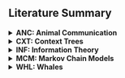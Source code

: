 ## Literature Summary



<details>
  <summary>
    <strong>ANC: Animal Communication</strong>
  </summary>
  <dl>
    <dt>Kershenbaum 2016: Acoustic sequences in non-human animals: a tutorial review and prospectus</dt>
    <dd>Some summary along with a set of points on why this paper is relevant (to be done still).</dd>
    <dt>Sainburg 2021: Toward a Computational Neuroethology of Vocal Communication: From Bioacoustics to Neurophysiology, Emerging Tools and Future Directions</dt>
    <dd>Some summary along with a set of points on why this paper is relevant (to be done still).</dd>
  </dl> 
</details>



<details>
  <summary>
    <strong>CXT: Context Trees</strong>
  </summary>
  <dl>
    <dt>Gustafsson 2021: Fast parallel construction of variable‑length Markov chains</dt>
    <dd>Some summary along with a set of points on why this paper is relevant (to be done still).</dd>
    <dt>Dumont 2014: Context Tree Estimation in Variable Length Hidden Markov Models</dt>
    <dd>Some summary along with a set of points on why this paper is relevant (to be done still).</dd>
    <dt>Galves 2012: Context Tree Selection and Linguistic Rythm Retrieval From Written Texts</dt>
    <dd>Some summary along with a set of points on why this paper is relevant (to be done still).</dd>
    <dt>Garivier 2011: Context tree selection: A unifying view</dt>
    <dd>Some summary along with a set of points on why this paper is relevant (to be done still).</dd>
  </dl> 
</details>


<details>
  <summary>
    <strong>INF: Information Theory</strong>
  </summary>
  <dl>
    <dt>Coupe 2019: Different languages, similar encoding efficiency: Comparable information rates across the human communicative niche</dt>
    <dd>Some summary along with a set of points on why this paper is relevant (to be done still).</dd>
    <dt>Amaral 2019: A universal information theoretic approach to the identification of stopwords</dt>
    <dd>Some summary along with a set of points on why this paper is relevant (to be done still).</dd>
  </dl> 
</details>

<details>
  <summary>
    <strong>MCM: Markov Chain Models</strong>
  </summary>
  <dl>
    <dt>Chang 2019: Predictive Bayesian selection of multistep Markov chains, applied to the detection of the hot hand and other statistical dependencies in free throws</dt>
    <dd>Some summary along with a set of points on why this paper is relevant (to be done still).</dd>
  </dl> 
</details>


<details>
  <summary>
    <strong>WHL: Whales</strong>
  </summary>
  <dl>
    <dt>Bronstein 2019: Deep Machine Learning Techniques for the Detection and Classification of Sperm Whale Bioacoustics</dt>
    <dd>Some summary along with a set of points on why this paper is relevant (to be done still).</dd>
    <dt>Pratyusha 2022: MIT presentation slides.</dt>
    <dd>Some summary along with a set of points on why this paper is relevant (to be done still).</dd>
  </dl> 
</details>


